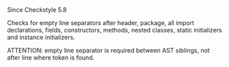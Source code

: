Since Checkstyle 5.8

Checks for empty line separators after header, package, all import declarations, fields, constructors, methods, nested classes, static initializers and instance initializers.

ATTENTION: empty line separator is required between AST siblings, not after line where token is found.